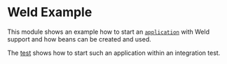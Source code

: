 # Weld Example
This module shows an example how to start an [`application`](./src/main/java/org/sdase/commons/server/weld/WeldExampleApplication.java) 
with Weld support and how beans can be created and used.

The [test](./src/test/java/org/sdase/commons/server/weld/WeldExampleApplicationIT.java)
shows how to start such an application within an integration test.
